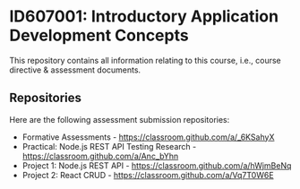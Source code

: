 # ID607001: Introductory Application Development Concepts

This repository contains all information relating to this course, i.e., course directive & assessment documents.

## Repositories

Here are the following assessment submission repositories:

* Formative Assessments - https://classroom.github.com/a/_6KSahyX
* Practical: Node.js REST API Testing Research - https://classroom.github.com/a/Anc_bYhn
* Project 1: Node.js REST API - https://classroom.github.com/a/hWjmBeNq
* Project 2: React CRUD - https://classroom.github.com/a/Vq7T0W6E
